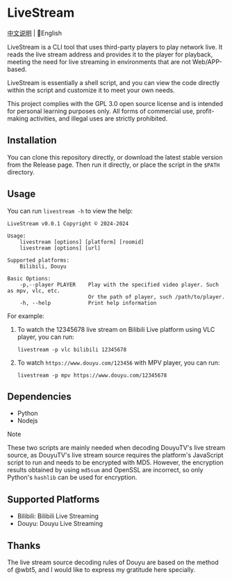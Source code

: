 # LiveStream

[中文说明](README.md) | 📕English

LiveStream is a CLI tool that uses third-party players to play network live.    It reads the live stream address and provides it to the player for playback, meeting the need for live streaming in environments that are not Web/APP-based.

LiveStream is essentially a shell script, and you can view the code directly within the script and customize it to meet your own needs.

This project complies with the GPL 3.0 open source license and is intended for personal learning purposes only.    All forms of commercial use, profit-making activities, and illegal uses are strictly prohibited.

## Installation

You can clone this repository directly, or download the latest stable version from the Release page. Then run it directly, or place the script in the `$PATH` directory. 

## Usage

You can run `livestream -h` to view the help: 

```shell
LiveStream v0.0.1 Copyright © 2024-2024

Usage:
    livestream [options] [platform] [roomid]
    livestream [options] [url]

Supported platforms:
    Bilibili, Douyu

Basic Options:
    -p,--player PLAYER    Play with the specified video player. Such as mpv, vlc, etc.
                          Or the path of player, such /path/to/player.
    -h, --help            Print help information
```

For example:
1. To watch the 12345678 live stream on Bilibili Live platform using VLC player, you can run: 

    ```shell
    livestream -p vlc bilibili 12345678
    ```

2. To watch `https://www.douyu.com/123456` with MPV player, you can run: 

    ```shell
    livestream -p mpv https://www.douyu.com/12345678
    ```

## Dependencies 

- Python
- Nodejs

> [!NOTE]
These two scripts are mainly needed when decoding DouyuTV's live stream source, as DouyuTV's live stream source requires the platform's JavaScript script to run and needs to be encrypted with MD5. However, the encryption results obtained by using `md5sum` and OpenSSL are incorrect, so only Python's `hashlib` can be used for encryption. 

## Supported Platforms 

- Bilibili: Bilibili Live Streaming
- Douyu: Douyu Live Streaming 

## Thanks

The live stream source decoding rules of Douyu are based on the method of @wbt5, and I would like to express my gratitude here specially.